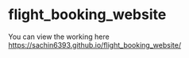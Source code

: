 # flight_booking_website

You can view the working here 
https://sachin6393.github.io/flight_booking_website/
